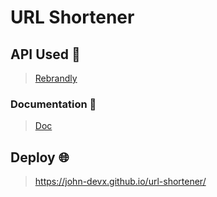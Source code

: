 # URL Shortener

## API Used 🔑
> <a target='_blank' href="https://developers.rebrandly.com/">Rebrandly</a>

### Documentation 📄
> <a href="https://developers.rebrandly.com/docs">Doc</a>

## Deploy 🌐
> https://john-devx.github.io/url-shortener/
